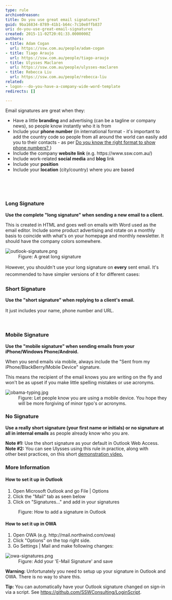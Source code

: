 ```yaml
---
type: rule
archivedreason: 
title: Do you use great email signatures?
guid: 9ba16834-8789-41b1-b64c-7c10e8ffb837
uri: do-you-use-great-email-signatures
created: 2015-11-02T20:01:33.0000000Z
authors:
- title: Adam Cogan
  url: https://ssw.com.au/people/adam-cogan
- title: Tiago Araujo
  url: https://ssw.com.au/people/tiago-araujo
- title: Ulysses Maclaren
  url: https://ssw.com.au/people/ulysses-maclaren
- title: Rebecca Liu
  url: https://ssw.com.au/people/rebecca-liu
related:
- logon---do-you-have-a-company-wide-word-template
redirects: []

---
```



<p>Email signatures are great when they&#58;<br></p><ul><li>Have a little&#160;<b>branding</b>&#160;and&#160;advertising&#160;(can be a tagline or company news), so people know instantly who it is from</li><li>Include your <b>phone number</b> (in international format - it's important to add the country code so people from all around the world can easily add you&#160;to their contacts - as per&#160;<a href="/_layouts/15/FIXUPREDIRECT.ASPX?WebId=3dfc0e07-e23a-4cbb-aac2-e778b71166a2&amp;TermSetId=07da3ddf-0924-4cd2-a6d4-a4809ae20160&amp;TermId=19e719e8-a1ff-47c4-a642-5c7e3189f25e">Do you know the right format to show phone numbers? </a>)</li><li>Include the company <strong>website link </strong>(e.g. https&#58;//www.ssw.com.au/)<br></li><li>Include work-related&#160;<b>social media</b> and <b>blog</b> link</li>
   <li>Include your <b>position</b>&#160;</li><li>Include your​ <b>location</b> (city/country) where you are based <br><br></li></ul>
<br><excerpt class='endintro'></excerpt><br>
<h3>Long Signature</h3><p> 
   <b>Use the complete &quot;long signature&quot; when sending a new email to a client.</b> </p><p>This is created in HTML and goes well on emails with Word used as the email editor. Include some product advertising and rotate on a monthly basis to coincide with what's on your homepage and monthly newsletter. It should have the company colors&#160;somewhere.<br></p><dl class="image"><dt> <img src="/SiteAssets/great-email-signatures/outlook-signature.png" alt="outlook-signature.png" style="max-width&#58;100%;" /> <br>
   </dt><dd>Figure&#58; A great long signature</dd></dl> <span style="line-height&#58;1.6;">However, you shouldn't use your long&#160;signature on <b>every</b> sent email. It's recommended to have simpler versions of it for different cases&#58;</span>
<h3>Short Signature<br></h3><p>
   <b>Use the &quot;short signature&quot; when replying to a client's email.&#160;</b></p><p> 
   <span style="line-height&#58;1.6;">It just includes your name, phone number and URL.&#160;</span></p> ​ 
<h3>Mobile Signature <br></h3><p>
   <strong>Use the &quot;mobile signature&quot; when sending emails from&#160;your iPhone/Windows Phone/Android.</strong></p><p>When you send emails via mobile, always include the &quot;Sent from my iPhone/BlackBerry/Mobile Device&quot; signature.</p><p>This means the recipient of the email knows you are writing on the fly and won't be as upset if you make little spelling mistakes or use acronyms.</p><dl class="image"><dt> <img src="/PublishingImages/obama-typing.jpg" alt="obama-typing.jpg" /> </dt><dd>Figure&#58; Let people know you are using a mobile device. You hope they will be more forgiving of minor typo's or acronyms.</dd></dl><h3>No Signature</h3><p>
   <strong>Use a really short signature (your first name or initials) or no signature at all in internal emails</strong> as people already know who you are.</p><p> 
   <b>Note #1&#58;</b> Use the short&#160;signature as your default in Outlook Web Access.<br><b>Note #2&#58;</b> You can see Ulysses using this rule in practice, along with other&#160;best practices, on this short <a href="http&#58;//www.youtube.com/watch?v=LAqRokqq4jI">demonstration video.</a> </p><h3>More Information</h3><h4>How to set it up in Outlook</h4><ol><li>Open Microsoft Outlook and go File | Options</li><li>Click the &quot;Mail&quot; tab as seen below</li><li>Click on &quot;Signatures...&quot; and add in your signatures</li></ol><dl class="image"><dt> <img src="https&#58;//www.ssw.com.au/ssw/Standards/Rules/images/Outlook2013_signature.jpg" alt="" /> </dt><dd>Figure&#58; How to add a signature in Outlook</dd></dl><h4>How to set it up in OWA</h4><ol><li>Open OWA (e.g. http&#58;//mail.northwind.com/owa)</li><li>Click &quot;Options&quot; on the top right side. <br></li><li>Go Settings | Mail and make following changes&#58; <br></li></ol><dl class="image"><dt> <img src="/SiteAssets/great-email-signatures/owa-signatures.png" alt="owa-signatures.png" style="max-width&#58;100%;" /> </dt><dd>Figure&#58; Add your 'E-Mail Signature' and save<br></dd></dl><p>
   <strong>Warning&#58;</strong>&#160;Unfortunately you need to setup up your signature in Outlook and OWA. There is no way to share this.&#160;</p><p class="ssw15-rteElement-YellowBorderBox"> <b>Tip&#58;</b>&#160;You can automatically have your Outlook signature changed on sign-in via a script. ​See&#160;<a href="https&#58;//github.com/SSWConsulting/LoginScript">https&#58;//github.com/SSWConsulting/LoginScript</a>.​<br><br></p>


